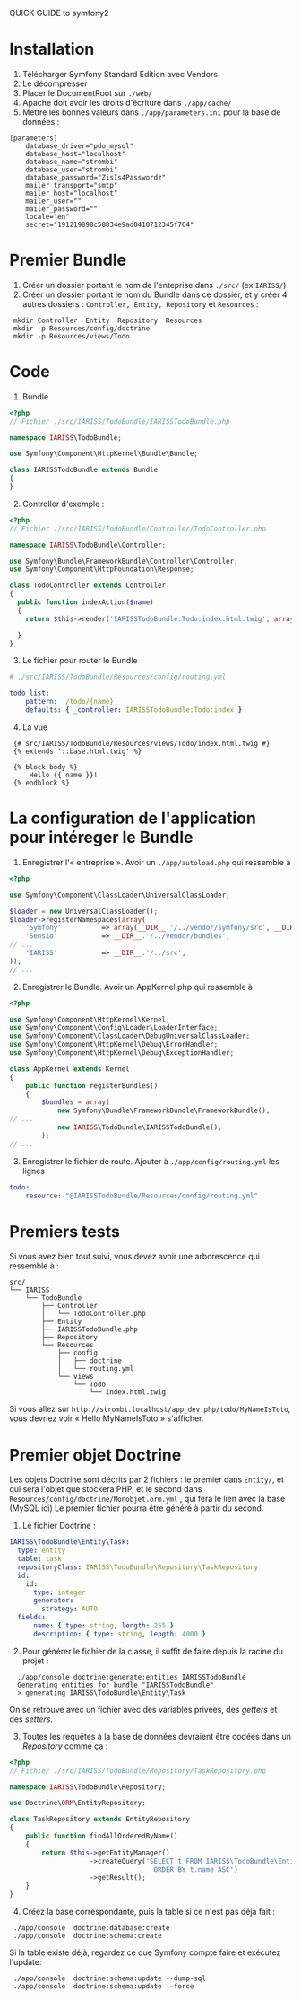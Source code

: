 QUICK GUIDE to symfony2

# Installation

 1. Télécharger Symfony Standard Edition avec Vendors
 2. Le décompresser 
 3. Placer le DocumentRoot sur `./web/`
 4. Apache doit avoir les droits d'écriture dans `./app/cache/`
 5. Mettre les bonnes valeurs dans `./app/parameters.ini` pour la base de données :

```
[parameters]
    database_driver="pdo_mysql"
    database_host="localhost"
    database_name="strombi"
    database_user="strombi"
    database_password="ZisIs4Passwordz"
    mailer_transport="smtp"
    mailer_host="localhost"
    mailer_user=""
    mailer_password=""
    locale="en"
    secret="191219898c58834e9ad0410712345f764"

```
# Premier Bundle

 1. Créer un dossier portant le nom de l'enteprise dans `./src/` (ex `IARISS/`)
 2. Créer un dossier portant le nom du Bundle dans ce dossier, et y créer 4 autres dossiers : `Controller, Entity, Repository` et `Resources` :

```
 mkdir Controller  Entity  Repository  Resources
 mkdir -p Resources/config/doctrine
 mkdir -p Resources/views/Todo
```

# Code

 1. Bundle

```php
<?php
// Fichier ./src/IARISS/TodoBundle/IARISSTodoBundle.php

namespace IARISS\TodoBundle;

use Symfony\Component\HttpKernel\Bundle\Bundle;

class IARISSTodoBundle extends Bundle
{
}

```
 2. Controller d'exemple :

```php
<?php
// Fichier ./src/IARISS/TodoBundle/Controller/TodoController.php

namespace IARISS\TodoBundle\Controller;

use Symfony\Bundle\FrameworkBundle\Controller\Controller;
use Symfony\Component\HttpFoundation\Response;

class TodoController extends Controller
{
  public function indexAction($name)
  {
    return $this->render('IARISSTodoBundle:Todo:index.html.twig', array('name' => $name));

  }
}
```
 3. Le fichier pour router le Bundle

```yaml
# ./src/IARISS/TodoBundle/Resources/config/routing.yml

todo_list:
    pattern:  /todo/{name}
    defaults: { _controller: IARISSTodoBundle:Todo:index }
```

 4. La vue

```twig
 {# src/IARISS/TodoBundle/Resources/views/Todo/index.html.twig #}
 {% extends '::base.html.twig' %}

 {% block body %}
     Hello {{ name }}!
 {% endblock %} 

```

# La configuration de l'application pour intéreger le Bundle

 1. Enregistrer l'« entreprise ». Avoir un `./app/autoload.php` qui ressemble à 

```php
<?php

use Symfony\Component\ClassLoader\UniversalClassLoader;

$loader = new UniversalClassLoader();
$loader->registerNamespaces(array(
    'Symfony'          => array(__DIR__.'/../vendor/symfony/src', __DIR__.'/../vendor/bundles'),
    'Sensio'           => __DIR__.'/../vendor/bundles',
// ...
    'IARISS'           => __DIR__.'/../src',
));
// ...
```

 2. Enregistrer le Bundle. Avoir un AppKernel.php qui ressemble à

```php
<?php

use Symfony\Component\HttpKernel\Kernel;
use Symfony\Component\Config\Loader\LoaderInterface;
use Symfony\Component\ClassLoader\DebugUniversalClassLoader;
use Symfony\Component\HttpKernel\Debug\ErrorHandler;
use Symfony\Component\HttpKernel\Debug\ExceptionHandler;

class AppKernel extends Kernel
{
    public function registerBundles()
    {
        $bundles = array(
            new Symfony\Bundle\FrameworkBundle\FrameworkBundle(),
// ...
            new IARISS\TodoBundle\IARISSTodoBundle(),
        );
// ...
```

 3. Enregistrer le fichier de route. Ajouter à `./app/config/routing.yml` les lignes

```yaml
todo:
    resource: "@IARISSTodoBundle/Resources/config/routing.yml"
```

# Premiers tests

Si vous avez bien tout suivi, vous devez avoir une arborescence qui ressemble à :

```
src/
└── IARISS
    └── TodoBundle
        ├── Controller
        │   └── TodoController.php
        ├── Entity
        ├── IARISSTodoBundle.php
        ├── Repository
        └── Resources
            ├── config
            │   ├── doctrine
            │   └── routing.yml
            └── views
                └── Todo
                    └── index.html.twig

```

Si vous allez sur `http://strombi.localhost/app_dev.php/todo/MyNameIsToto`, vous devriez voir « Hello MyNameIsToto » s'afficher.

# Premier objet Doctrine

Les objets Doctrine sont décrits par 2 fichiers : le premier dans `Entity/`, et qui sera l'objet que stockera PHP, et le second dans `Resources/config/doctrine/Monobjet.orm.yml` , qui fera le lien avec la base (MySQL ici)
Le premier fichier pourra être généré à partir du second.

 1. Le fichier Doctrine :

```yaml
IARISS\TodoBundle\Entity\Task:
  type: entity
  table: task
  repositoryClass: IARISS\TodoBundle\Repository\TaskRepository
  id:
    id:
      type: integer
      generator:
        strategy: AUTO
  fields:
      name: { type: string, length: 255 }
      description: { type: string, length: 4000 }
```

 2. Pour générer le fichier de la classe, il suffit de faire depuis la racine du projet :

```
  ./app/console doctrine:generate:entities IARISSTodoBundle
  Generating entities for bundle "IARISSTodoBundle"
  > generating IARISS\TodoBundle\Entity\Task

```
On se retrouve avec un fichier avec des variables privées, des _getters_ et des _setters_.

 3. Toutes les requêtes à la base de données devraient être codées dans un _Repository_ comme ça :

```php
<?php
// Fichier ./src/IARISS/TodoBundle/Repository/TaskRepository.php

namespace IARISS\TodoBundle\Repository;

use Doctrine\ORM\EntityRepository;

class TaskRepository extends EntityRepository
{
    public function findAllOrderedByName()
    {
        return $this->getEntityManager()
                    ->createQuery('SELECT t FROM IARISS\TodoBundle\Entity\Task t
                                    ORDER BY t.name ASC')
                    ->getResult();
    }
}
```

 4. Créez la base correspondante, puis la table si ce n'est pas déjà fait :

```
 ./app/console  doctrine:database:create 
 ./app/console  doctrine:schema:create
```
Si la table existe déjà, regardez ce que Symfony compte faire et exécutez l'update:

```
 ./app/console  doctrine:schema:update --dump-sql
 ./app/console  doctrine:schema:update --force
```
